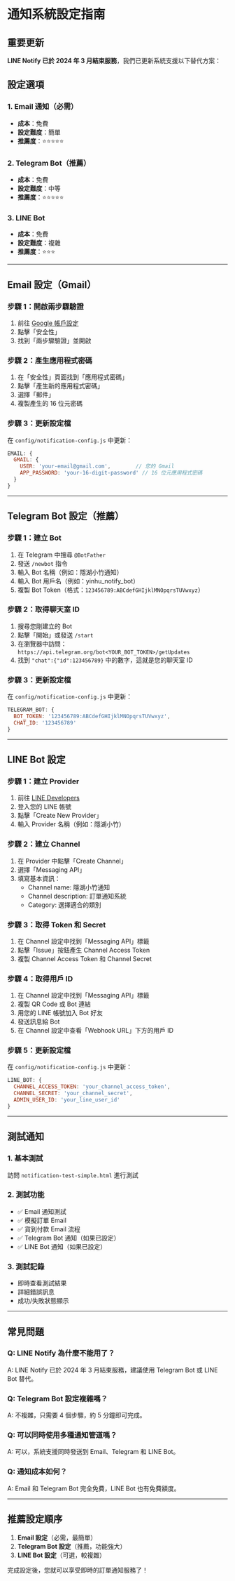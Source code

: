 # 通知系統設定指南

## 重要更新

**LINE Notify 已於 2024 年 3 月結束服務**，我們已更新系統支援以下替代方案：

## 設定選項

### 1. Email 通知（必需）

- **成本**：免費
- **設定難度**：簡單
- **推薦度**：⭐⭐⭐⭐⭐

### 2. Telegram Bot（推薦）

- **成本**：免費
- **設定難度**：中等
- **推薦度**：⭐⭐⭐⭐⭐

### 3. LINE Bot

- **成本**：免費
- **設定難度**：複雜
- **推薦度**：⭐⭐⭐

---

## Email 設定（Gmail）

### 步驟 1：開啟兩步驟驗證

1. 前往 [Google 帳戶設定](https://myaccount.google.com/)
2. 點擊「安全性」
3. 找到「兩步驟驗證」並開啟

### 步驟 2：產生應用程式密碼

1. 在「安全性」頁面找到「應用程式密碼」
2. 點擊「產生新的應用程式密碼」
3. 選擇「郵件」
4. 複製產生的 16 位元密碼

### 步驟 3：更新設定檔

在 `config/notification-config.js` 中更新：

```javascript
EMAIL: {
  GMAIL: {
    USER: 'your-email@gmail.com',        // 您的 Gmail
    APP_PASSWORD: 'your-16-digit-password' // 16 位元應用程式密碼
  }
}
```

---

## Telegram Bot 設定（推薦）

### 步驟 1：建立 Bot

1. 在 Telegram 中搜尋 `@BotFather`
2. 發送 `/newbot` 指令
3. 輸入 Bot 名稱（例如：隱湖小竹通知）
4. 輸入 Bot 用戶名（例如：yinhu_notify_bot）
5. 複製 Bot Token（格式：`123456789:ABCdefGHIjklMNOpqrsTUVwxyz`）

### 步驟 2：取得聊天室 ID

1. 搜尋您剛建立的 Bot
2. 點擊「開始」或發送 `/start`
3. 在瀏覽器中訪問：`https://api.telegram.org/bot<YOUR_BOT_TOKEN>/getUpdates`
4. 找到 `"chat":{"id":123456789}` 中的數字，這就是您的聊天室 ID

### 步驟 3：更新設定檔

在 `config/notification-config.js` 中更新：

```javascript
TELEGRAM_BOT: {
  BOT_TOKEN: '123456789:ABCdefGHIjklMNOpqrsTUVwxyz',
  CHAT_ID: '123456789'
}
```

---

## LINE Bot 設定

### 步驟 1：建立 Provider

1. 前往 [LINE Developers](https://developers.line.biz/)
2. 登入您的 LINE 帳號
3. 點擊「Create New Provider」
4. 輸入 Provider 名稱（例如：隱湖小竹）

### 步驟 2：建立 Channel

1. 在 Provider 中點擊「Create Channel」
2. 選擇「Messaging API」
3. 填寫基本資訊：
   - Channel name: 隱湖小竹通知
   - Channel description: 訂單通知系統
   - Category: 選擇適合的類別

### 步驟 3：取得 Token 和 Secret

1. 在 Channel 設定中找到「Messaging API」標籤
2. 點擊「Issue」按鈕產生 Channel Access Token
3. 複製 Channel Access Token 和 Channel Secret

### 步驟 4：取得用戶 ID

1. 在 Channel 設定中找到「Messaging API」標籤
2. 複製 QR Code 或 Bot 連結
3. 用您的 LINE 帳號加入 Bot 好友
4. 發送訊息給 Bot
5. 在 Channel 設定中查看「Webhook URL」下方的用戶 ID

### 步驟 5：更新設定檔

在 `config/notification-config.js` 中更新：

```javascript
LINE_BOT: {
  CHANNEL_ACCESS_TOKEN: 'your_channel_access_token',
  CHANNEL_SECRET: 'your_channel_secret',
  ADMIN_USER_ID: 'your_line_user_id'
}
```

---

## 測試通知

### 1. 基本測試

訪問 `notification-test-simple.html` 進行測試

### 2. 測試功能

- ✅ Email 通知測試
- ✅ 模擬訂單 Email
- ✅ 貨到付款 Email 流程
- ✅ Telegram Bot 通知（如果已設定）
- ✅ LINE Bot 通知（如果已設定）

### 3. 測試記錄

- 即時查看測試結果
- 詳細錯誤訊息
- 成功/失敗狀態顯示

---

## 常見問題

### Q: LINE Notify 為什麼不能用了？

A: LINE Notify 已於 2024 年 3 月結束服務，建議使用 Telegram Bot 或 LINE Bot 替代。

### Q: Telegram Bot 設定複雜嗎？

A: 不複雜，只需要 4 個步驟，約 5 分鐘即可完成。

### Q: 可以同時使用多種通知管道嗎？

A: 可以，系統支援同時發送到 Email、Telegram 和 LINE Bot。

### Q: 通知成本如何？

A: Email 和 Telegram Bot 完全免費，LINE Bot 也有免費額度。

---

## 推薦設定順序

1. **Email 設定**（必需，最簡單）
2. **Telegram Bot 設定**（推薦，功能強大）
3. **LINE Bot 設定**（可選，較複雜）

完成設定後，您就可以享受即時的訂單通知服務了！
